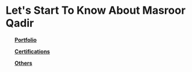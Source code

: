 <h1> Let's Start To Know About Masroor Qadir </h1>
<ol><b><a href="https://github.com/discovermasroor/my-project-list/blob/main/Portfolio.md">Portfolio</a></b></ol>
<ol><b><a href="https://github.com/discovermasroor/my-project-list/blob/main/Certifications.md">Certifications</a></b></ol>
<ol><b><a href="https://github.com/discovermasroor/my-project-list/blob/main/others.md">Others</a></b></ol>

